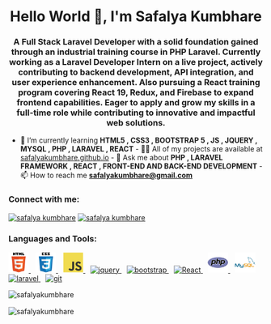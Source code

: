 <h1 align="center">Hello World 👋, I'm Safalya Kumbhare</h1>
<h3 align="center">
  A Full Stack Laravel Developer with a solid foundation gained through an
  industrial training course in PHP Laravel. Currently working as a Laravel
  Developer Intern on a live project, actively contributing to backend
  development, API integration, and user experience enhancement. Also pursuing a
  React training program covering React 19, Redux, and Firebase to expand
  frontend capabilities. Eager to apply and grow my skills in a full-time role
  while contributing to innovative and impactful web solutions.
</h3>

- 🌱 I’m currently learning **HTML5 , CSS3 , BOOTSTRAP 5 , JS , JQUERY , MYSQL ,
PHP , LARAVEL , REACT** - 👨‍💻 All of my projects are available at
[safalyakumbhare.github.io](safalyakumbhare.github.io) - 💬 Ask me about **PHP ,
LARAVEL FRAMEWORK , REACT , FRONT-END AND BACK-END DEVELOPMENT** - 📫 How to
reach me **safalyakumbhare@gmail.com**

<h3 align="left">Connect with me:</h3>
<p align="left">
  <a href="https://www.linkedin.com/in/safalya-kumbhare/" target="blank"
    ><img
      align="center"
      src="https://raw.githubusercontent.com/rahuldkjain/github-profile-readme-generator/master/src/images/icons/Social/linked-in-alt.svg"
      alt="safalya kumbhare"
      height="30"
      width="40"
  /></a>
  <a href="https://www.hackerrank.com/profile/safalyakumbhare" target="blank"
    ><img
      align="center"
      src="https://raw.githubusercontent.com/rahuldkjain/github-profile-readme-generator/master/src/images/icons/Social/hackerrank.svg"
      alt="safalya kumbhare"
      height="30"
      width="40"
  /></a>
</p>

<h3 align="left">Languages and Tools:</h3>
<p align="left">
  <a href="https://www.w3.org/html/" style="margin-right: 10px;" target="_blank" rel="noreferrer">
    <img
      src="https://raw.githubusercontent.com/devicons/devicon/master/icons/html5/html5-original-wordmark.svg"
      alt="html5"
      width="40"
      height="40"
    />
  </a>
  <a href="https://www.w3schools.com/css/" style="margin-right: 10px;" target="_blank" rel="noreferrer">
    <img
      src="https://raw.githubusercontent.com/devicons/devicon/master/icons/css3/css3-original-wordmark.svg"
      alt="css3"
      width="40"
      height="40"
    />
  </a>
  <a
    href="https://developer.mozilla.org/en-US/docs/Web/JavaScript"
    style="margin-right: 10px;" target="_blank"
    rel="noreferrer"
  >
    <img
      src="https://raw.githubusercontent.com/devicons/devicon/master/icons/javascript/javascript-original.svg"
      alt="javascript"
      width="40"
      height="40"
    />
  </a>
  <a href="https://jquery.com/" style="margin-right: 10px;" target="_blank" rel="noreferrer">
    <img
      src="https://w7.pngwing.com/pngs/720/46/png-transparent-jquery-plain-wordmark-logo-icon-thumbnail.png"
      alt="jquery"
      width="40"
      height="40"
    />
  </a>
  <a href="https://getbootstrap.com" style="margin-right: 10px;" target="_blank" rel="noreferrer">
    <img
      src="https://upload.wikimedia.org/wikipedia/commons/thumb/b/b2/Bootstrap_logo.svg/2560px-Bootstrap_logo.svg.png"
      alt="bootstrap"
      width="40"
      height="40"
    />
  </a>

  <a href="https://www.react.dev" style="margin-right: 10px;" target="_blank" rel="noreferrer">
    <img
      src="https://cdn.freebiesupply.com/logos/large/2x/react-1-logo-png-transparent.png"
      alt="React"
      width="40"
      height="40"
    />
  </a>

  <a href="https://www.php.net" style="margin-right: 10px;" target="_blank" rel="noreferrer">
    <img
      src="https://raw.githubusercontent.com/devicons/devicon/master/icons/php/php-original.svg"
      alt="php"
      width="40"
      height="40"
    />
  </a>

  <a href="https://www.mysql.com/" style="margin-right: 10px;" target="_blank" rel="noreferrer">
    <img
      src="https://raw.githubusercontent.com/devicons/devicon/master/icons/mysql/mysql-original-wordmark.svg"
      alt="mysql"
      width="40"
      height="40"
    />
  </a>

  <a href="https://laravel.com/" style="margin-right: 10px;" target="_blank" rel="noreferrer">
    <img
      src="https://www.hashstudioz.com/images/hire-laravel-hero.webp"
      alt="laravel"
      width="40"
      height="40"
    />
  </a>

  <a href="https://git-scm.com/" style="margin-right: 10px;" target="_blank" rel="noreferrer">
    <img
      src="https://www.vectorlogo.zone/logos/git-scm/git-scm-icon.svg"
      alt="git"
      width="40"
      height="40"
    />
  </a>

  
</p>

<p>
  <img
    align="center"
    src="https://github-readme-stats.vercel.app/api/top-langs?username=safalyakumbhare&show_icons=true&locale=en&layout=compact"
    alt="safalyakumbhare"
  />
</p>

<p>
  <img
    align="center"
    src="https://github-readme-streak-stats.herokuapp.com/?user=safalyakumbhare&"
    alt="safalyakumbhare"
  />
</p>
